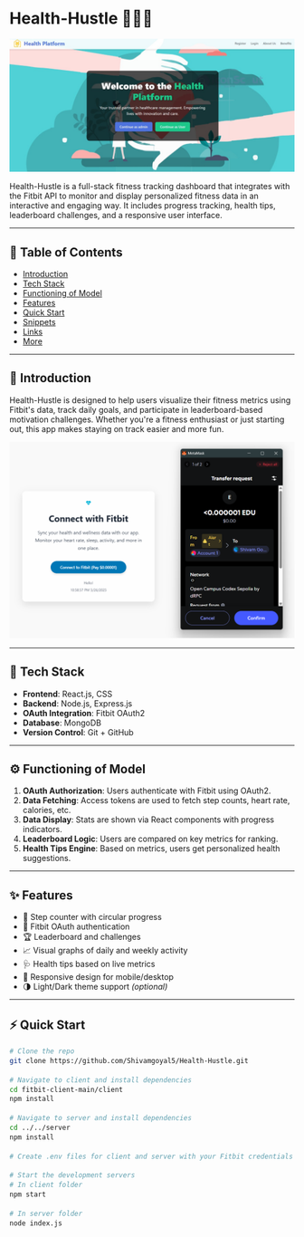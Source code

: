 # Health-Hustle 🏃‍♂️💪

<img src="./assests/Frontpage.jpeg" alt="Health-Hustle Dashboard" width="600">

Health-Hustle is a full-stack fitness tracking dashboard that integrates with the Fitbit API to monitor and display personalized fitness data in an interactive and engaging way. It includes progress tracking, health tips, leaderboard challenges, and a responsive user interface.

---

## 📑 Table of Contents

- [Introduction](#introduction)
- [Tech Stack](#tech-stack)
- [Functioning of Model](#functioning-of-model)
- [Features](#features)
- [Quick Start](#quick-start)
- [Snippets](#snippets)
- [Links](#links)
- [More](#more)

---

## 📌 Introduction

Health-Hustle is designed to help users visualize their fitness metrics using Fitbit's data, track daily goals, and participate in leaderboard-based motivation challenges. Whether you're a fitness enthusiast or just starting out, this app makes staying on track easier and more fun.

<img src="./assests/user-login.png" alt="Health-Hustle Dashboard" width="600">

---

## 🧰 Tech Stack

- **Frontend**: React.js, CSS
- **Backend**: Node.js, Express.js
- **OAuth Integration**: Fitbit OAuth2
- **Database**: MongoDB
- **Version Control**: Git + GitHub

---

## ⚙️ Functioning of Model

1. **OAuth Authorization**: Users authenticate with Fitbit using OAuth2.
2. **Data Fetching**: Access tokens are used to fetch step counts, heart rate, calories, etc.
3. **Data Display**: Stats are shown via React components with progress indicators.
4. **Leaderboard Logic**: Users are compared on key metrics for ranking.
5. **Health Tips Engine**: Based on metrics, users get personalized health suggestions.

---

## ✨ Features

- 🚶 Step counter with circular progress
- 🔐 Fitbit OAuth authentication
- 🏆 Leaderboard and challenges
- 📈 Visual graphs of daily and weekly activity
- 🩺 Health tips based on live metrics
- 📱 Responsive design for mobile/desktop
- 🌗 Light/Dark theme support *(optional)*

---

## ⚡ Quick Start

```bash
# Clone the repo
git clone https://github.com/Shivamgoyal5/Health-Hustle.git

# Navigate to client and install dependencies
cd fitbit-client-main/client
npm install

# Navigate to server and install dependencies
cd ../../server
npm install

# Create .env files for client and server with your Fitbit credentials

# Start the development servers
# In client folder
npm start

# In server folder
node index.js
